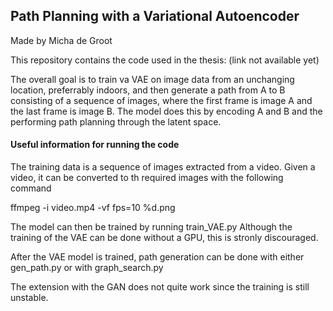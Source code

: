 ## Path Planning with a Variational Autoencoder
Made by Micha de Groot

This repository contains the code used in the thesis: (link not available yet)

The overall goal is to train va VAE on image data from an unchanging location, preferrably indoors, and then generate a path from A to B consisting of a sequence of images, where the first frame is image A and the last frame is image B. The model does this by encoding A and B and the performing path planning through the latent space.

#### Useful information for running the code
The training data is a sequence of images extracted from a video. Given a video, it can be converted to th required images with the following command

ffmpeg -i video.mp4 -vf fps=10 %d.png

The model can then be trained by running train\_VAE.py
Although the training of the VAE can be done without a GPU, this is stronly discouraged.

After the VAE model is trained, path generation can be done with either gen\_path.py or with graph\_search.py

The extension with the GAN does not quite work since the training is still unstable.
